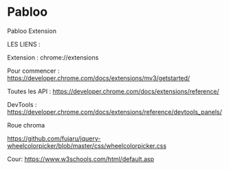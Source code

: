 # Pabloo
Pabloo Extension

LES LIENS :

Extension :            chrome://extensions


Pour commencer : https://developer.chrome.com/docs/extensions/mv3/getstarted/



Toutes les API :    https://developer.chrome.com/docs/extensions/reference/


DevTools :            https://developer.chrome.com/docs/extensions/reference/devtools_panels/

Roue chroma

https://github.com/fujaru/jquery-wheelcolorpicker/blob/master/css/wheelcolorpicker.css

Cour: https://www.w3schools.com/html/default.asp

